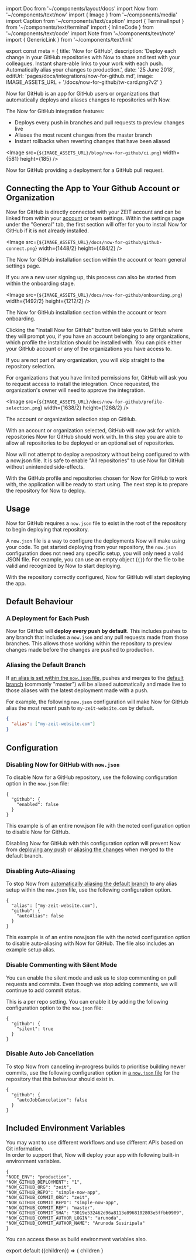 import Doc from '~/components/layout/docs'
import Now from '~/components/text/now'
import { Image } from '~/components/media'
import Caption from '~/components/text/caption'
import { TerminalInput } from '~/components/text/terminal'
import { InlineCode } from '~/components/text/code'
import Note from '~/components/text/note'
import { GenericLink } from '~/components/text/link'

export const meta = {
title: 'Now for GitHub',
description: 'Deploy each change in your GitHub repositories with Now to share and test with your colleagues. Instant share-able links to your work with each push. Automatically alias your changes to production.',
date: '25 June 2018',
editUrl: 'pages/docs/integrations/now-for-github.md',
image: IMAGE_ASSETS_URL + '/docs/now-for-github/tw-card.png?v2'
}

Now for GitHub is an app for GitHub users or organizations that automatically deploys and aliases changes to repositories with Now.

The Now for GitHub integration features:

- Deploys every push in branches and pull requests to preview changes live
- Aliases the most recent changes from the master branch
- Instant rollbacks when reverting changes that have been aliased

<Image
src={`${IMAGE_ASSETS_URL}/blog/now-for-github/ci.png`}
width={581}
height={185}
/>

<Caption>Now for GitHub providing a deployment for a GitHub pull request.</Caption>

## Connecting the App to Your Github Account or Organization

Now for GitHub is directly connected with your ZEIT account and can be linked from within your [account](/account) or team settings. Within the settings page under the "General" tab, the first section will offer for you to install Now for GitHub if it is not already installed.

<Image
src={`${IMAGE_ASSETS_URL}/docs/now-for-github/github-connect.png`}
width={1448/2}
height={484/2}
/>

<Caption>The Now for GitHub installation section within the account or team general settings page.</Caption>

If you are a new user signing up, this process can also be started from within the onboarding stage.

<Image
src={`${IMAGE_ASSETS_URL}/docs/now-for-github/onboarding.png`}
width={1492/2}
height={1212/2}
/>

<Caption>The Now for GitHub installation section within the account or team onboarding.</Caption>

Clicking the "Install Now for GitHub" button will take you to GitHub where they will prompt you, if you have an account belonging to any organizations, which profile the installation should be installed with. You can pick either your GitHub account or any of the organizations you have access to.

If you are not part of any organization, you will skip straight to the repository selection.

For organizations that you have limited permissions for, GitHub will ask you to request access to install the integration. Once requested, the organization's owner will need to approve the integration.

<Image
src={`${IMAGE_ASSETS_URL}/docs/now-for-github/profile-selection.png`}
width={1638/2}
height={1268/2}
/>

<Caption>The account or organization selection step on GitHub.</Caption>

With an account or organization selected, GitHub will now ask for which repositories Now for GitHub should work with. In this step you are able to allow all repositories to be deployed or an optional set of repositories.

<Note>Now will not attempt to deploy a repository without being <GenericLink href="#usage">configured to with a <InlineCode>now.json</InlineCode> file</GenericLink>. It is safe to enable "All repositories" to use Now for GitHub without unintended side-effects.</Note>

With the GitHub profile and repositories chosen for Now for GitHub to work with, the application will be ready to start using. The next step is to prepare the repository for Now to deploy.

## Usage

Now for GitHub requires a `now.json` file to exist in the root of the repository to begin deploying that repository.

A `now.json` file is a way to configure the deployments Now will make using your code. To get started deploying from your repository, the `now.json` configuration does not need any specific setup, you will only need a valid JSON file. For example, you can use an empty object (`{}`) for the file to be valid and recognized by Now to start deploying.

With the repository correctly configured, Now for GitHub will start deploying the app.

## Default Behaviour

### A Deployment for Each Push

Now for GitHub will **deploy every push by default**. This includes pushes to any branch that includes a `now.json` and any pull requests made from those branches. This allows those working within the repository to preview changes made before the changes are pushed to production.

### Aliasing the Default Branch

If [an alias is set within the `now.json` file](/docs/features/aliases), pushes and merges to the [default branch](https://help.github.com/articles/setting-the-default-branch/) (commonly "master") will be aliased automatically and made live to those aliases with the latest deployment made with a push.

For example, the following `now.json` configuration will make Now for GitHub alias the most recent push to `my-zeit-website.com` by default.

```json
{
  "alias": ["my-zeit-website.com"]
}
```

## Configuration

### Disabling Now for GitHub with `now.json`

To disable Now for a GitHub repository, use the following configuration option in the `now.json` file:

```
{
  "github": {
    "enabled": false
  }
}
```

<Caption>This example is of an entire <InlineCode>now.json</InlineCode> file with the noted configuration option to disable Now for GitHub.</Caption>

Disabling Now for GitHub with this configuration option will prevent Now from [deploying any push](#a-deployment-for-each-push) or [aliasing the changes](#aliasing-the-default-branch) when merged to the default branch.

### Disabling Auto-Aliasing

To stop Now from [automatically aliasing the default branch](#aliasing-the-default-branch) to any alias setup within the `now.json` file, use the following configuration option.

```
{
  "alias": ["my-zeit-website.com"],
  "github": {
    "autoAlias": false
  }
}
```

<Caption>This example is of an entire <InlineCode>now.json</InlineCode> file with the noted configuration option to disable auto-aliasing with Now for GitHub. The file also includes an example setup alias.</Caption>

### Disable Commenting with Silent Mode

You can enable the silent mode and ask us to stop commenting on pull requests and commits. Even though we stop adding comments, we will continue to add commit status.

This is a per repo setting. You can enable it by adding the following configuration option to the `now.json` file:

```
{
  "github": {
    "silent": true
  }
}
```

### Disable Auto Job Cancellation

To stop Now from canceling in-progress builds to prioritise building newer commits, use the following configuration option in [a `now.json` file](/docs/v1/features/configuration) for the repository that this behaviour should exist in.

```
{
  "github": {
    "autoJobCancelation": false
  }
}
```

## Included Environment Variables

You may want to use different workflows and use different APIs based on Git information.<br/>
In order to support that, Now will deploy your app with following built-in environment variables.

```
{
"NODE_ENV": "production",
"NOW_GITHUB_DEPLOYMENT": "1",
"NOW_GITHUB_ORG": "zeit",
"NOW_GITHUB_REPO": "simple-now-app",
"NOW_GITHUB_COMMIT_ORG": "zeit",
"NOW_GITHUB_COMMIT_REPO": "simple-now-app",
"NOW_GITHUB_COMMIT_REF": "master",
"NOW_GITHUB_COMMIT_SHA": "3019e532462d96a8113e8968102803e5ffbb9909",
"NOW_GITHUB_COMMIT_AUTHOR_LOGIN": "arunoda",
"NOW_GITHUB_COMMIT_AUTHOR_NAME": "Arunoda Susiripala"
}
```

<Note>You can access these as <GenericLink href="/docs/v1/features/build-env-and-secrets">build environment variables</GenericLink> also.</Note>

export default ({children}) => <Doc meta={meta}>{ children }</Doc>
